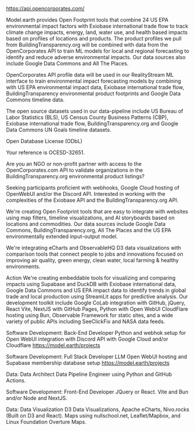 https://api.opencorporates.com/

Model.earth provides Open Footprint tools that combine 24 US EPA environmental impact factors with Exiobase international trade flow to track climate change impacts, energy, land, water use, and health based impacts based on profiles of locations and products. The product profiles we pull from BuildingTransparency.org will be combined with data from the OpenCorporates API to train ML models for local and regional forecasting to identify and reduce adverse environmental impacts. Our data sources also include Google Data Commons and All The Places.

OpenCorporates API profile data will be used in our RealityStream ML interface to train environmental impact forecasting models by combining with US EPA environmental impact data, Exiobase international trade flow, BuildingTransparency environmental product footprints and Google Data Commons timeline data.

The open source datasets used in our data-pipeline include US Bureau of Labor Statistics (BLS), US Census County Business Patterns (CBP), Exiobase international trade flow, BuildingTransparency.org and Google Data Commons UN Goals timeline datasets.

Open Database License (ODbL)

Your reference is OCESD-32651.



Are you an NGO or non-profit partner with access to the OpenCorporates.com API to validate organizations in the BuildingTransparency.org environmental product listings?

Seeking participants proficient with webhooks, Google Cloud hosting of OpenWebUI and/or the Discord API. Interested in working with the complexities of the Exiobase API and the BuildingTransparency.org API.

We're creating Open Footprint tools that are easy to integrate with websites using map filters, timeline visualizations, and AI storyboards based on locations and commodities. Our data sources include Google Data Commons, BuildingTransparency.org, All The Places and the US EPA environmentally extended input-output model.

We're integrating eCharts and ObservableHQ D3 data visualizations with comparison tools that connect people to jobs and innovations focused on improving air quality, green energy, clean water, local farming & healthy environments.

Action
We're creating embeddable tools for visualizing and comparing impacts using Supabase and DuckDB with Exiobase international data, Google Data Commons and US EPA impact data to identify trends in global trade and local production using StreamLit apps for predictive analysis. Our development toolkit include Google CoLab integration with GitHub, jQuery, React Vite, NextJS with GitHub Pages, Python with Open WebUI CloudFlare hosting using Bun, Observable Framework for static sites, and a wide variety of public APIs including SeeClickFix and NASA data feeds.



Software Development: Back-End Developer
Python and webhok setup for Open WebUI integration with Discord API with Google Cloud and/or Cloudflare
https://model.earth/projects

Software Development: Full Stack Developer
LLM Open WebUI hosting and Supabase membership database setup
https://model.earth/projects


Data: Data Architect
Data Pipeline Engineer using Python and GitHub Actions.


Software Development: Front-End Developer
JQuery or React.
Vite and Bun and/or Node and NextJS.

Data: Data Visualization
D3 Data Visualizations, Apache eCharts, Nivo.rocks (Built on D3 and React). Maps using nullschool.net, Leaflet/Mapbox, and Linux Foundation Overture Maps.
